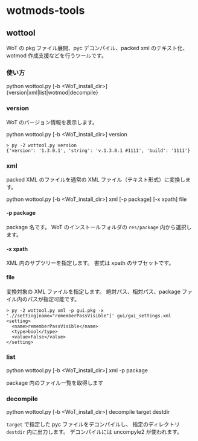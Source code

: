 # wotmods-tools

## wottool

WoT の pkg ファイル展開、pyc デコンパイル、packed xml のテキスト化、wotmod 作成支援などを行うツールです。

### 使い方

python wottool.py [-b <WoT_install_dir>] {version|xml|list|wotmod|decompile}

### version

WoT のバージョン情報を表示します。

python wottool.py [-b <WoT_install_dir>] version

```
> py -2 wottool.py version
{'version': '1.3.0.1', 'string': 'v.1.3.0.1 #1111', 'build': '1111'}
```

### xml

packed XML のファイルを通常の XML ファイル（テキスト形式）に変換します。

python wottool.py [-b <WoT_install_dir>] xml [-p package] [-x xpath] file

#### -p package

package 名です。
WoT のインストールフォルダの `res/package` 内から選択します。

#### -x xpath

XML 内のサブツリーを指定します。
書式は xpath のサブセットです。

#### file

変換対象の XML ファイルを指定します。
絶対パス、相対パス、package ファイル内のパスが指定可能です。


```
> py -2 wottool.py xml -p gui.pkg -x './/setting[name="rememberPassVisible"]' gui/gui_settings.xml
<setting>
  <name>rememberPassVisible</name>
  <type>bool</type>
  <value>False</value>
</setting>
```

### list

python wottool.py [-b <WoT_install_dir>] xml -p package

package 内のファイル一覧を取得します


### decompile

python wottool.py [-b <WoT_install_dir>] decompile target destdir

`target` で指定した pyc ファイルをデコンパイルし、
指定のディレクトリ `destdir` 内に出力します。
デコンパイルには uncompyle2 が使われます。

